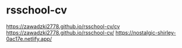 # rsschool-cv
https://zawadzki2778.github.io/rsschool-cv/cv
https://zawadzki2778.github.io/rsschool-cv/
https://nostalgic-shirley-0ac17e.netlify.app/